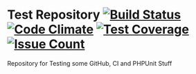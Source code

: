 # Test Repository [![Build Status](https://travis-ci.org/svenkuegler/testrepo.svg?branch=master)](https://travis-ci.org/svenkuegler/testrepo) [![Code Climate](https://codeclimate.com/github/svenkuegler/testrepo/badges/gpa.svg)](https://codeclimate.com/github/svenkuegler/testrepo) [![Test Coverage](https://codeclimate.com/github/svenkuegler/testrepo/badges/coverage.svg)](https://codeclimate.com/github/svenkuegler/testrepo/coverage) [![Issue Count](https://codeclimate.com/github/svenkuegler/testrepo/badges/issue_count.svg)](https://codeclimate.com/github/svenkuegler/testrepo)

Repository for Testing some GitHub, CI and PHPUnit Stuff
